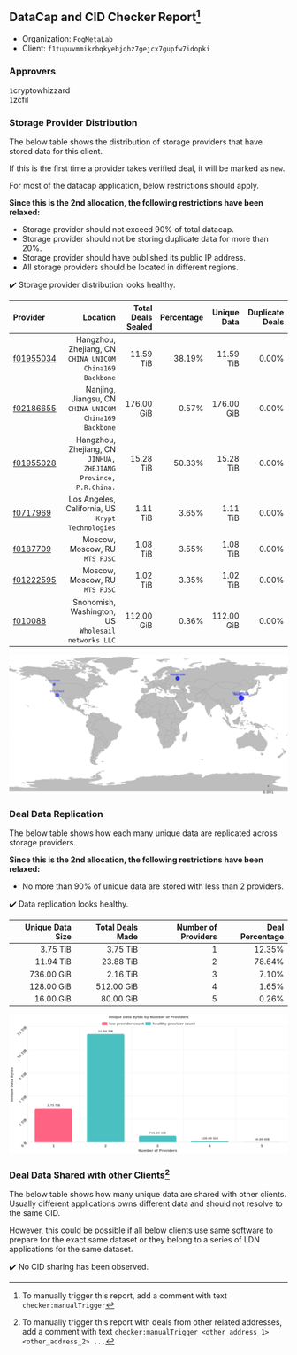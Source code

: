 ## DataCap and CID Checker Report[^1]
 - Organization: `FogMetaLab`
 - Client: `f1tupuvmmikrbqkyebjqhz7gejcx7gupfw7idopki`
### Approvers
`1`cryptowhizzard<br/>`1`zcfil

### Storage Provider Distribution
The below table shows the distribution of storage providers that have stored data for this client.

If this is the first time a provider takes verified deal, it will be marked as `new`.

For most of the datacap application, below restrictions should apply.

**Since this is the 2nd allocation, the following restrictions have been relaxed:**
 - Storage provider should not exceed 90% of total datacap.
 - Storage provider should not be storing duplicate data for more than 20%.
 - Storage provider should have published its public IP address.
 - All storage providers should be located in different regions.

✔️ Storage provider distribution looks healthy.

| Provider                                              |                                                           Location | Total Deals Sealed | Percentage | Unique Data | Duplicate Deals |
| :---------------------------------------------------- | -----------------------------------------------------------------: | -----------------: | ---------: | ----------: | --------------: |
| [f01955034](https://filfox.info/en/address/f01955034) |        Hangzhou, Zhejiang, CN<br/>`CHINA UNICOM China169 Backbone` |          11.59 TiB |     38.19% |   11.59 TiB |           0.00% |
| [f02186655](https://filfox.info/en/address/f02186655) |          Nanjing, Jiangsu, CN<br/>`CHINA UNICOM China169 Backbone` |         176.00 GiB |      0.57% |  176.00 GiB |           0.00% |
| [f01955028](https://filfox.info/en/address/f01955028) | Hangzhou, Zhejiang, CN<br/>`JINHUA, ZHEJIANG Province, P.R.China.` |          15.28 TiB |     50.33% |   15.28 TiB |           0.00% |
| [f0717969](https://filfox.info/en/address/f0717969)   |               Los Angeles, California, US<br/>`Krypt Technologies` |           1.11 TiB |      3.65% |    1.11 TiB |           0.00% |
| [f0187709](https://filfox.info/en/address/f0187709)   |                                  Moscow, Moscow, RU<br/>`MTS PJSC` |           1.08 TiB |      3.55% |    1.08 TiB |           0.00% |
| [f01222595](https://filfox.info/en/address/f01222595) |                                  Moscow, Moscow, RU<br/>`MTS PJSC` |           1.02 TiB |      3.35% |    1.02 TiB |           0.00% |
| [f010088](https://filfox.info/en/address/f010088)     |             Snohomish, Washington, US<br/>`Wholesail networks LLC` |         112.00 GiB |      0.36% |  112.00 GiB |           0.00% |

<img src="https://raw.githubusercontent.com/data-preservation-programs/filplus-checker-assets/main/filecoin-project/filecoin-plus-large-datasets/issues/1735/1690556849438.png"/>

### Deal Data Replication
The below table shows how each many unique data are replicated across storage providers.


**Since this is the 2nd allocation, the following restrictions have been relaxed:**
- No more than 90% of unique data are stored with less than 2 providers.

✔️ Data replication looks healthy.

| Unique Data Size | Total Deals Made | Number of Providers | Deal Percentage |
| ---------------: | ---------------: | ------------------: | --------------: |
|         3.75 TiB |         3.75 TiB |                   1 |          12.35% |
|        11.94 TiB |        23.88 TiB |                   2 |          78.64% |
|       736.00 GiB |         2.16 TiB |                   3 |           7.10% |
|       128.00 GiB |       512.00 GiB |                   4 |           1.65% |
|        16.00 GiB |        80.00 GiB |                   5 |           0.26% |

<img src="https://raw.githubusercontent.com/data-preservation-programs/filplus-checker-assets/main/filecoin-project/filecoin-plus-large-datasets/issues/1735/1690556850201.png"/>

### Deal Data Shared with other Clients[^3]
The below table shows how many unique data are shared with other clients.
Usually different applications owns different data and should not resolve to the same CID.

However, this could be possible if all below clients use same software to prepare for the exact same dataset or they belong to a series of LDN applications for the same dataset.

✔️ No CID sharing has been observed.

[^1]: To manually trigger this report, add a comment with text `checker:manualTrigger`

[^2]: Deals from those addresses are combined into this report as they are specified with `checker:manualTrigger`

[^3]: To manually trigger this report with deals from other related addresses, add a comment with text `checker:manualTrigger <other_address_1> <other_address_2> ...`

